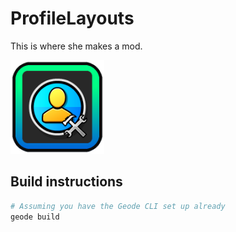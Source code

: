 # ProfileLayouts
This is where she makes a mod.

<img src="logo.png" width="150" alt="the mod's logo" />

## Build instructions

```sh
# Assuming you have the Geode CLI set up already
geode build
```
